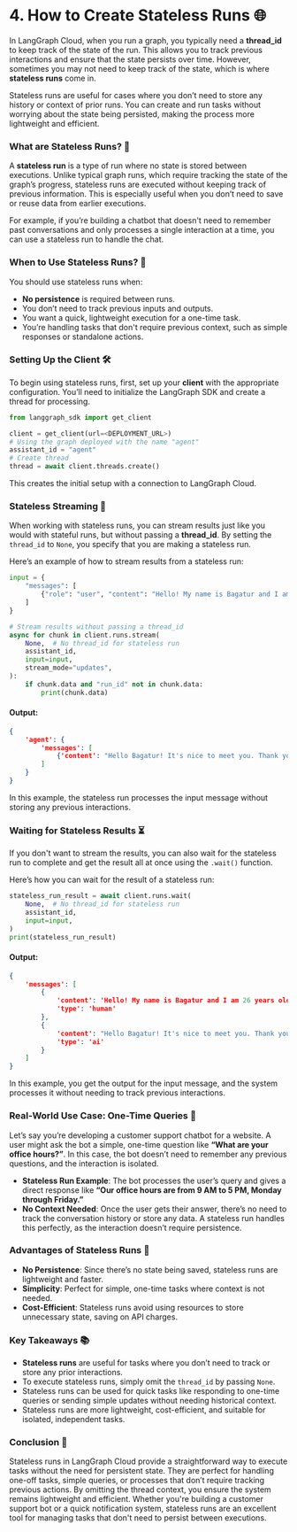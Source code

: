 # 4. How to Create Stateless Runs 🌐

In LangGraph Cloud, when you run a graph, you typically need a **thread_id** to keep track of the state of the run. This allows you to track previous interactions and ensure that the state persists over time. However, sometimes you may not need to keep track of the state, which is where **stateless runs** come in.

Stateless runs are useful for cases where you don’t need to store any history or context of prior runs. You can create and run tasks without worrying about the state being persisted, making the process more lightweight and efficient.

### What are Stateless Runs? 🤔

A **stateless run** is a type of run where no state is stored between executions. Unlike typical graph runs, which require tracking the state of the graph’s progress, stateless runs are executed without keeping track of previous information. This is especially useful when you don’t need to save or reuse data from earlier executions.

For example, if you’re building a chatbot that doesn't need to remember past conversations and only processes a single interaction at a time, you can use a stateless run to handle the chat.

### When to Use Stateless Runs? 🎯

You should use stateless runs when:
- **No persistence** is required between runs.
- You don’t need to track previous inputs and outputs.
- You want a quick, lightweight execution for a one-time task.
- You’re handling tasks that don't require previous context, such as simple responses or standalone actions.

### Setting Up the Client 🛠️

To begin using stateless runs, first, set up your **client** with the appropriate configuration. You’ll need to initialize the LangGraph SDK and create a thread for processing.

```python
from langgraph_sdk import get_client

client = get_client(url=<DEPLOYMENT_URL>)
# Using the graph deployed with the name "agent"
assistant_id = "agent"
# Create thread
thread = await client.threads.create()
```

This creates the initial setup with a connection to LangGraph Cloud.

### Stateless Streaming 📡

When working with stateless runs, you can stream results just like you would with stateful runs, but without passing a **thread_id**. By setting the `thread_id` to `None`, you specify that you are making a stateless run.

Here’s an example of how to stream results from a stateless run:

```python
input = {
    "messages": [
        {"role": "user", "content": "Hello! My name is Bagatur and I am 26 years old."}
    ]
}

# Stream results without passing a thread_id
async for chunk in client.runs.stream(
    None,  # No thread_id for stateless run
    assistant_id,
    input=input,
    stream_mode="updates",
):
    if chunk.data and "run_id" not in chunk.data:
        print(chunk.data)
```

#### Output:

```json
{
    'agent': {
        'messages': [
            {'content': "Hello Bagatur! It's nice to meet you. Thank you for introducing yourself and sharing your age. Is there anything specific you'd like to know or discuss? I'm here to help with any questions or topics you're interested in.", 'type': 'ai'}
        ]
    }
}
```

In this example, the stateless run processes the input message without storing any previous interactions.

### Waiting for Stateless Results ⏳

If you don't want to stream the results, you can also wait for the stateless run to complete and get the result all at once using the `.wait()` function.

Here’s how you can wait for the result of a stateless run:

```python
stateless_run_result = await client.runs.wait(
    None,  # No thread_id for stateless run
    assistant_id,
    input=input,
)
print(stateless_run_result)
```

#### Output:

```json
{
    'messages': [
        {
            'content': 'Hello! My name is Bagatur and I am 26 years old.',
            'type': 'human'
        },
        {
            'content': "Hello Bagatur! It's nice to meet you. Thank you for introducing yourself and sharing your age. Is there anything specific you'd like to know or discuss? I'm here to help with any questions or topics you'd like to explore.",
            'type': 'ai'
        }
    ]
}
```

In this example, you get the output for the input message, and the system processes it without needing to track previous interactions.

### Real-World Use Case: One-Time Queries 🤖

Let’s say you’re developing a customer support chatbot for a website. A user might ask the bot a simple, one-time question like **“What are your office hours?”**. In this case, the bot doesn’t need to remember any previous questions, and the interaction is isolated.

- **Stateless Run Example**: The bot processes the user’s query and gives a direct response like **“Our office hours are from 9 AM to 5 PM, Monday through Friday.”**
- **No Context Needed**: Once the user gets their answer, there’s no need to track the conversation history or store any data. A stateless run handles this perfectly, as the interaction doesn’t require persistence.

### Advantages of Stateless Runs 🌟

- **No Persistence**: Since there’s no state being saved, stateless runs are lightweight and faster.
- **Simplicity**: Perfect for simple, one-time tasks where context is not needed.
- **Cost-Efficient**: Stateless runs avoid using resources to store unnecessary state, saving on API charges.

### Key Takeaways 📚

- **Stateless runs** are useful for tasks where you don’t need to track or store any prior interactions.
- To execute stateless runs, simply omit the `thread_id` by passing `None`.
- Stateless runs can be used for quick tasks like responding to one-time queries or sending simple updates without needing historical context.
- Stateless runs are more lightweight, cost-efficient, and suitable for isolated, independent tasks.

### Conclusion 🎯

Stateless runs in LangGraph Cloud provide a straightforward way to execute tasks without the need for persistent state. They are perfect for handling one-off tasks, simple queries, or processes that don’t require tracking previous actions. By omitting the thread context, you ensure the system remains lightweight and efficient. Whether you're building a customer support bot or a quick notification system, stateless runs are an excellent tool for managing tasks that don't need to persist between executions.
